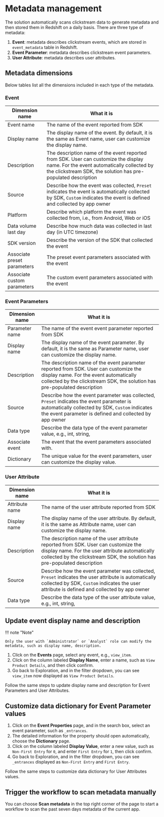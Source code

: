 # Metadata management
The solution automatically scans clickstream data to generate metadata and then stored them in Redshift on a daily basis. There are three type of metadata:

1. **Event**: metadata describes clickstream events, which are stored in `event_metadata` table in Redshift.
2. **Event Parameter**: metadata describes clickstream event parameters.
3. **User Attribute**: metadata describes user attributes.

## Metadata dimensions
Below tables list all the dimensions included in each type of the metadata.

### Event 
| Dimension name | What it is |
|-------------|------------|
| Event name | The name of the event reported from SDK |
| Display name | The display name of the event. By default, it is the same as Event name, user can customize the display name. |
| Description | The description name of the event reported from SDK. User can customize the display name. For the event automatically collected by the clickstream SDK, the solution has pre-populated description |
| Source | Describe how the event was collected, `Preset` indicates the event is automatically collected by SDK, `Custom` indicates the event is defined and collected by app owner |
| Platform | Describe which platform the event was collected from, i.e., from Android, Web or iOS  |
| Data volume last day | Describe how much data was collected in last day (in UTC timezone) |
| SDK version | Describe the version of the SDK that collected the event |
| Associate preset parameters | The preset event parameters associated with the event |
| Associate custom parameters | The custom event parameters associated with the event |

### Event Parameters
| Dimension name | What it is |
|-------------|------------|
| Parameter name | The name of the event event parameter reported from SDK |
| Display name | The display name of the event parameter. By default, it is the same as Parameter name, user can customize the display name. |
| Description | The description name of the event parameter reported from SDK. User can customize the display name. For the event automatically collected by the clickstream SDK, the solution has pre-populated description |
| Source | Describe how the event parameter was collected, `Preset` indicates the event parameter is automatically collected by SDK, `Custom` indicates the event parameter is defined and collected by app owner |
| Data type | Describe the data type of the event parameter value, e.g., int, string,  |
| Associate event | The event that the event parameters associated with. |
| Dictionary| The unique value for the event parameters, user can customize the display value. |


### User Attribute
| Dimension name | What it is |
|-------------|------------|
| Attribute name | The name of the user attribute reported from SDK |
| Display name | The display name of the user attribute. By default, it is the same as Attribute name, user can customize the display name. |
| Description | The description name of the user attribute reported from SDK. User can customize the display name. For the user attribute automatically collected by the clickstream SDK, the solution has pre-populated description |
| Source | Describe how the event parameter was collected, `Preset` indicates the user attribute is automatically collected by SDK, `Custom` indicates the user attribute is defined and collected by app owner |
| Data type | Describe the data type of the user attribute value, e.g., int, string,  |


## Update event display name and description

!!! note "Note"

    Only the user with `Administrator` or `Analyst` role can modify the metadata, such as display name, description.

1. Click on the **Events** page, select any event, e.g., `view_item`.
2. Click on the column labeled **Display Name**, enter a name, such as `View Product Details`, and then click confirm.
3. Go back to Exploration, and in the filter dropdown, you can see `view_item` now displayed as `View Product Details`.

Follow the same steps to update display name and description for Event Parameters and User Attributes.

## Customize data dictionary for Event Parameter values

1. Click on the **Event Properties** page, and in the search box, select an event parameter, such as `_entrances`.
2. The detailed information for the property should open automatically, choose the **Dictionary** page.
3. Click on the column labeled **Display Value**, enter a new value, such as `Non-First Entry` for `0`, and enter `First Entry` for `1`, then click confirm.
4. Go back to Exploration, and in the filter dropdown, you can see `_entrances` displayed as `Non-First Entry` and `First Entry`.

Follow the same steps to customize data dictionary for User Attributes values.

## Trigger the workflow to scan metadata manually
You can choose **Scan metadata** in the top right corner of the page to start a workflow to scan the past seven days metadata of the current app.